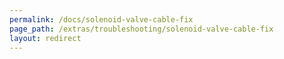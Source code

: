 ```yaml
---
permalink: /docs/solenoid-valve-cable-fix
page_path: /extras/troubleshooting/solenoid-valve-cable-fix
layout: redirect
---
```

